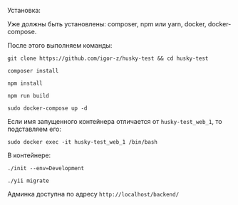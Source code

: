 Установка:

Уже должны быть установлены: composer, npm или yarn, docker, docker-compose.

После этого выполняем команды:

`git clone https://github.com/igor-z/husky-test && cd husky-test`

`composer install`

`npm install`

`npm run build`

`sudo docker-compose up -d`

Если имя запущенного контейнера отличается от `husky-test_web_1`, то подставляем его:

`sudo docker exec -it husky-test_web_1 /bin/bash`

В контейнере:

`./init --env=Development`

`./yii migrate`

Админка доступна по адресу
`http://localhost/backend/`